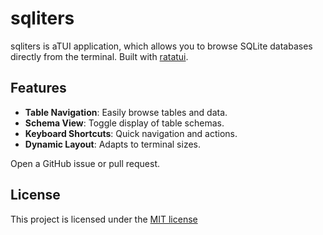 # sqliters

sqliters is aTUI application, which allows you to browse SQLite databases directly from the terminal.
Built with [ratatui](https://github.com/ratatui-org/ratatui).

## Features

- **Table Navigation**: Easily browse tables and data.
- **Schema View**: Toggle display of table schemas.
- **Keyboard Shortcuts**: Quick navigation and actions.
- **Dynamic Layout**: Adapts to terminal sizes.

Open a GitHub issue or pull request.

## License

This project is licensed under the [MIT license](LICENSE)
